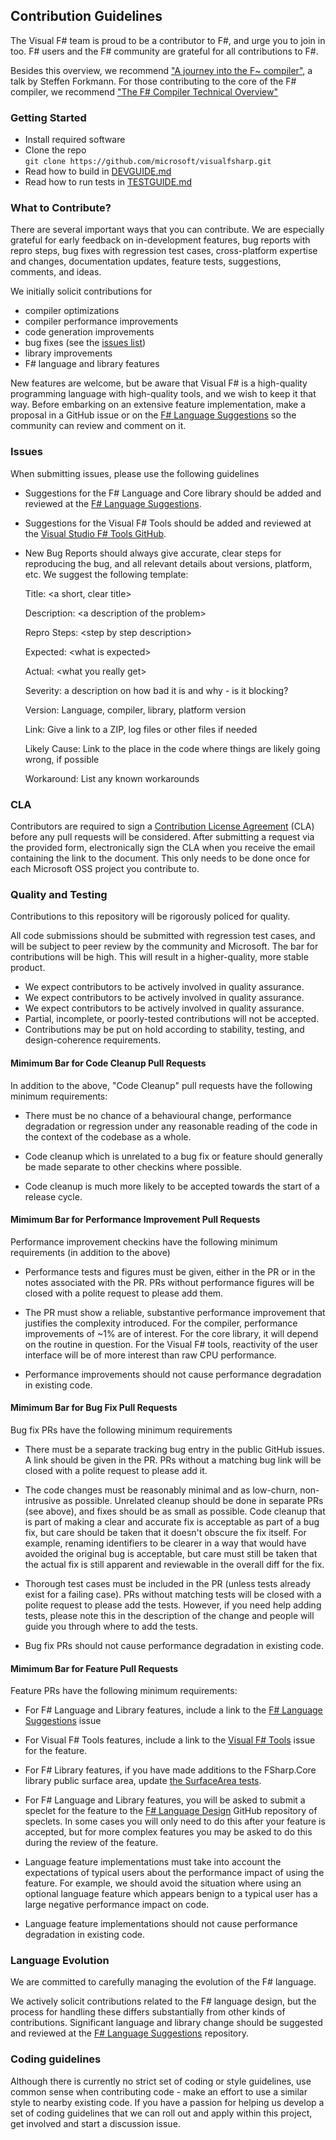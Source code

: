 ## Contribution Guidelines

The Visual F# team is proud to be a contributor to F#, and urge you to join in too. F# users and the F# community are grateful for all contributions to F#.

Besides this overview, we recommend ["A journey into the F~ compiler"](https://skillsmatter.com/skillscasts/11629-a-journey-into-the-f-sharp-compiler/), a talk by Steffen Forkmann. 
For those contributing to the core of the F# compiler, we recommend ["The F# Compiler Technical Overview"](http://fsharp.github.io/2015/09/29/fsharp-compiler-guide.html)

### Getting Started

- Install required software
- Clone the repo \
  `git clone https://github.com/microsoft/visualfsharp.git`
- Read how to build in [DEVGUIDE.md](DEVGUIDE.md)
- Read how to run tests in [TESTGUIDE.md](TESTGUIDE.md)

### What to Contribute?

There are several important ways that you can contribute. We are especially grateful for early feedback on in-development features, bug reports with repro steps, bug fixes with regression test cases, cross-platform expertise and changes, documentation updates, feature tests, suggestions, comments, and ideas. 

We initially solicit contributions for

- compiler optimizations
- compiler performance improvements
- code generation improvements
- bug fixes (see the [issues list](https://github.com/microsoft/visualfsharp/issues))
- library improvements
- F# language and library features

New features are welcome, but be aware that Visual F# is a high-quality programming language with high-quality tools, and we wish to keep it that way. Before embarking on an extensive feature implementation, make a proposal in a GitHub issue or on the [F# Language Suggestions](https://github.com/fsharp/fslang-suggestions) so the community can review and comment on it. 

### Issues

When submitting issues, please use the following guidelines

- Suggestions for the F# Language and Core library should be added and reviewed at the [F# Language Suggestions](https://github.com/fsharp/fslang-suggestions).

- Suggestions for the Visual F# Tools should be added and reviewed at the [Visual Studio F# Tools GitHub](https://github.com/microsoft/visualfsharp).

- New Bug Reports should always give accurate, clear steps for reproducing the bug, and all relevant details about versions, platform, etc.  We suggest the following template:

    Title: &lt;a short, clear title&gt;
    
    Description: &lt;a description of the problem&gt;
    
    Repro Steps: &lt;step by step description&gt;
    
    Expected: &lt;what is expected&gt;
    
    Actual: &lt;what you really get&gt;
    
    Severity: a description on how bad it is and why - is it blocking?
    
    Version: Language, compiler, library, platform version
    
    Link: Give a link to a ZIP, log files or other files if needed
    
    Likely Cause: Link to the place in the code where things are likely going wrong, if possible
    
    Workaround: List any known workarounds

### CLA

Contributors are required to sign a [Contribution License Agreement](https://cla.microsoft.com/) (CLA) before any pull requests will be considered. After submitting a request via the provided form, electronically sign the CLA when you receive the email containing the link to the document. This only needs to be done once for each Microsoft OSS project you contribute to.

### Quality and Testing

Contributions to this repository will be rigorously policed for quality.

All code submissions should be submitted with regression test cases, and will be subject to peer review by the community and Microsoft.  The bar for contributions will be high. This will result in a higher-quality, more stable product.

- We expect contributors to be actively involved in quality assurance.
- We expect contributors to be actively involved in quality assurance.
- We expect contributors to be actively involved in quality assurance.
- Partial, incomplete, or poorly-tested contributions will not be accepted.
- Contributions may be put on hold according to stability, testing, and design-coherence requirements.

#### Mimimum Bar for Code Cleanup Pull Requests

In addition to the above, "Code Cleanup" pull requests have the following minimum requirements:

- There must be no chance of a behavioural change, performance degradation or regression under any reasonable reading of the code in the context of the codebase as a whole.  

- Code cleanup which is unrelated to a bug fix or feature should generally be made separate to other checkins where possible. 
- Code cleanup is much more likely to be accepted towards the start of a release cycle. 

#### Mimimum Bar for Performance Improvement Pull Requests

Performance improvement checkins have the following minimum requirements (in addition to the above)

- Performance tests and figures must be given, either in the PR or in the notes associated with the PR.  PRs without performance figures will be closed with a polite request to please add them.

- The PR must show a reliable, substantive performance improvement that justifies the complexity introduced.  For the compiler, performance improvements of ~1% are of interest.  For the core library, it will depend on the routine in question. For the Visual F# tools, reactivity of the user interface will be of more interest than raw CPU performance.

- Performance improvements should not cause performance degradation in existing code.

#### Mimimum Bar for Bug Fix Pull Requests

Bug fix PRs have the following minimum requirements

- There must be a separate tracking bug entry in the public GitHub issues. A link should be given in the PR. PRs without a matching bug link will be closed with a polite request to please add it.

- The code changes must be reasonably minimal and as low-churn, non-intrusive as possible. Unrelated cleanup should be done in separate PRs (see above), and fixes should be as small as possible. Code cleanup that is part of making a clear and accurate fix is acceptable as part of a bug fix, but care should be taken that it doesn't obscure the fix itself. For example, renaming identifiers to be clearer in a way that would have avoided the original bug is acceptable, but care must still be taken that the actual fix is still apparent and reviewable in the overall diff for the fix.

- Thorough test cases must be included in the PR (unless tests already exist for a failing case). PRs without matching tests will be closed with a polite request to please add the tests.  However, if you need help adding tests, please note this in the description of the change and people will guide you through where to add the tests.

- Bug fix PRs should not cause performance degradation in existing code.

#### Mimimum Bar for Feature Pull Requests

Feature PRs have the following minimum requirements:

- For F# Language and Library features, include a link to the [F# Language Suggestions](https://github.com/fsharp/fslang-suggestions) issue

- For Visual F# Tools features, include a link to the [Visual F# Tools](https://github.com/microsoft/visualfsharp) issue for the feature.

- For F# Library features, if you have made additions to the FSharp.Core library public surface area, update [the SurfaceArea tests](https://github.com/Microsoft/visualfsharp/tree/fsharp4/tests/FSharp.Core.UnitTests).

- For F# Language and Library features, you will be asked to submit a speclet for the feature to the [F# Language Design](https://github.com/fsharp/fslang-design) GitHub repository of speclets.  In some cases you will only need to do this after your feature is accepted, but for more complex features you may be asked to do this during the review of the feature.  

- Language feature implementations must take into account the expectations of typical users about the performance 
  impact of using the feature.  For example, we should avoid the situation where using an optional language feature 
  which appears benign to a typical user has a large negative performance impact on code.

- Language feature implementations should not cause performance degradation in existing code.

### Language Evolution

We are committed to carefully managing the evolution of the F# language.

We actively solicit contributions related to the F# language design, but the process for handling these differs substantially from other kinds of contributions. Significant language and library change should be suggested and reviewed at the [F# Language Suggestions](https://github.com/fsharp/fslang-suggestions) repository.

### Coding guidelines

Although there is currently no strict set of coding or style guidelines, use common sense when contributing code - make an effort to use a similar style to nearby existing code. If you have a passion for helping us develop a set of coding guidelines that we can roll out and apply within this project, get involved and start a discussion issue.
